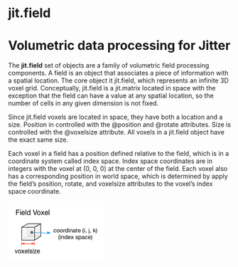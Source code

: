 jit.field
=========

Volumetric data processing for Jitter
==

The __jit.field__ set of objects are a family of volumetric field processing components.  A field is an object that associates a piece of information with a spatial location.  The core object it jit.field, which represents an infinite 3D voxel grid.  Conceptually, jit.field is a jit.matrix located in space with the exception that the field can have a value at any spatial location, so the number of cells in any given dimension is not fixed.

Since jit.field voxels are located in space, they have both a location and a size.  Position in controlled with the @position and @rotate attributes.  Size is controlled with the @voxelsize attribute.  All voxels in a jit.field object have the exact same size.

Each voxel in a field has a position defined relative to the field, which is in a coordinate system called index space.  Index space coordinates are in integers with the voxel at (0, 0, 0) at the center of the field.  Each voxel also has a corresponding position in world space, which is determined by apply the field’s position, rotate, and voxelsize attributes to the voxel’s index space coordinate.

![Voxel](/images/voxel.png)